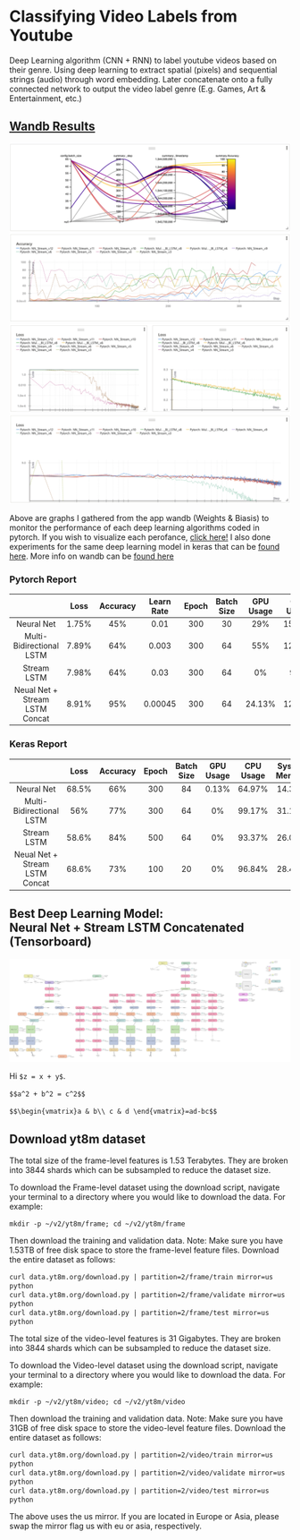 # Classifying Video Labels from Youtube

Deep Learning algorithm (CNN + RNN) to label youtube videos based on their genre. Using deep learning to extract spatial (pixels) and sequential strings (audio) through word embedding. Later concatenate onto a fully connected network to output the video label genre (E.g. Games, Art & Entertainment, etc.)

## [Wandb Results](https://app.wandb.ai/rchavezj/label_yt_videos/reports?view=rchavezj%2FPytorch%20Report)
![alt text](https://github.com/rchavezj/Label_YT_Videos/blob/master/wandb_results/pytorch_results_pt_1.png)
![alt text](https://github.com/rchavezj/Label_YT_Videos/blob/master/wandb_results/pytorch_results_pt_2.png)
![alt text](https://github.com/rchavezj/Label_YT_Videos/blob/master/wandb_results/pytorch_results_pt_3.png)
![alt text](https://github.com/rchavezj/Label_YT_Videos/blob/master/wandb_results/pytorch_results_pt_4.png)

Above are graphs I gathered from the app wandb (Weights & Biasis) to monitor the performance of each deep learning algorithms coded in pytorch. If you wish to visualize each perofance, [click here!](https://app.wandb.ai/rchavezj/label_yt_videos/reports?view=rchavezj%2FPytorch%20Report) I also done experiments for the same deep learning model in keras that can be [found here](https://app.wandb.ai/rchavezj/label_yt_videos/reports?view=rchavezj%2FKeras%20Report). More info on wandb can be [found here](https://www.youtube.com/watch?v=zOB_fZPTeiI&t=108s)

### Pytorch Report
|                                  | Loss     |  Accuracy  | Learn Rate | Epoch | Batch Size |   GPU Usage  |   CPU Usage  |   System Memory  |
| :---:                            |  :----:  |    :---:   |  :----:    | :---: |    :---:   |    :----:    |    :----:    |    :----:        |
| Neural Net                       |  1.75%    |    45%    |    0.01    | 300   |     30     |    29%       |    15.31%    |    13.89%        |
| Multi-Bidirectional LSTM         |  7.89%   |    64%     |    0.003   | 300   |     64     |    55%       |    12.65%    |    12.26%        |
| Stream LSTM                      |  7.98%   |    64%     |    0.03    | 300   |     64     |     0%       |     97%      |     70.60%       |
| Neual Net + Stream LSTM Concat   |  8.91%    |    95%    |  0.00045   | 300   |     64     |   24.13%     |   12.67%     |     16.49%       |

### Keras Report
|                                  | Loss     |  Accuracy  |  Epoch  | Batch Size |   GPU Usage  |   CPU Usage  |  System Memory  |
| :---:                            |  :----:  |    :---:   | :----:  |    :---:   |    :----:    |    :----:    |    :----:       |
| Neural Net                       |  68.5%   |    66%     |   300   |     84     |     0.13%    |    64.97%    |    14.37%       |
| Multi-Bidirectional LSTM         |  56%     |    77%     |   300   |     64     |     0%       |    99.17%    |    31.19%       |
| Stream LSTM                      |  58.6%   |    84%     |   500   |     64     |     0%       |    93.37%    |    26.07%       |
| Neual Net + Stream LSTM Concat   |  68.6%   |    73%     |   100   |     20     |     0%       |    96.84%    |    28.45%       |

## Best Deep Learning Model: <br /> Neural Net + Stream LSTM Concatenated (Tensorboard)

![alt text](https://github.com/rchavezj/Label_YT_Videos/blob/master/code/tensorboard_images/graph_nn_stream_lstm.png)

Hi `$z = x + y$`.

`$$a^2 + b^2 = c^2$$`

`$$\begin{vmatrix}a & b\\
c & d
\end{vmatrix}=ad-bc$$`

## Download yt8m dataset
The total size of the frame-level features is 1.53 Terabytes. They are broken into 3844 shards which can be subsampled to reduce the dataset size. 

To download the Frame-level dataset using the download script, navigate your terminal to a directory where you would like to download the data. For example:

```console
mkdir -p ~/v2/yt8m/frame; cd ~/v2/yt8m/frame
```
Then download the training and validation data. Note: Make sure you have 1.53TB of free disk space to store the frame-level feature files. Download the entire dataset as follows:

```console
curl data.yt8m.org/download.py | partition=2/frame/train mirror=us python 
curl data.yt8m.org/download.py | partition=2/frame/validate mirror=us python 
curl data.yt8m.org/download.py | partition=2/frame/test mirror=us python
```

The total size of the video-level features is 31 Gigabytes. They are broken into 3844 shards which can be subsampled to reduce the dataset size. 

To download the Video-level dataset using the download script, navigate your terminal to a directory where you would like to download the data. For example:
```console
mkdir -p ~/v2/yt8m/video; cd ~/v2/yt8m/video 
```
Then download the training and validation data. Note: Make sure you have 31GB of free disk space to store the video-level feature files. Download the entire dataset as follows:
```console
curl data.yt8m.org/download.py | partition=2/video/train mirror=us python 
curl data.yt8m.org/download.py | partition=2/video/validate mirror=us python 
curl data.yt8m.org/download.py | partition=2/video/test mirror=us python
```

The above uses the us mirror. If you are located in Europe or Asia, please swap the mirror flag us with eu or asia, respectively.
